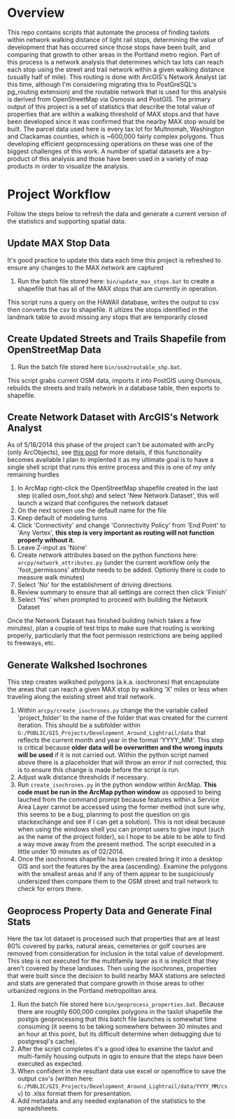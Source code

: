 # Overview

This repo contains scripts that automate the process of finding taxlots within network walking distance of light rail stops, determining the value of development that has occurred since those stops have been built, and comparing that growth to other areas in the Portland metro region.  Part of this process is a network analysis that determines which tax lots can reach each stop using the street and trail network within a given walking distance (usually half of  mile).  This routing is done with ArcGIS's Network Analyst (at this time, although I'm considering migrating this to PostGreSQL's pg_routing extension) and the routable network that is used for this analysis is derived from OpenStreetMap via Osmosis and PostGIS.  The primary output of this project is a set of statistics that describe the total value of properties that are within a walking threshold of MAX stops and that have been developed since it was confirmed that the nearby MAX stop would be built.  The parcel data used here is every tax lot for Multnomah, Washington and Clackamas counties, which is ~600,000 fairly complex polygons.  Thus developing efficient geoprocessing operations on these was one of the biggest challenges of this work.  A number of spatial datasets are a by-product of this analysis and those have been used in a variety of map products in order to visualize the analysis.

# Project Workflow

Follow the steps below to refresh the data and generate a current version of the statistics and supporting spatial data.

## Update MAX Stop Data

It's good practice to update this data each time this project is refreshed to ensure any changes to the MAX network are captured

1. Run the batch file stored here: `bin/update_max_stops.bat` to create a shapefile that has all of the MAX stops that are currently in operation.

This script runs a query on the HAWAII database, writes the output to csv then converts the csv to shapefile.  It ultizes the stops identified in the landmark table to avoid missing any stops that are temporarily closed

## Create Updated Streets and Trails Shapefile from OpenStreetMap Data

1. Run the batch file stored here `bin/osm2routable_shp.bat`.

This script grabs current OSM data, imports it into PostGIS using Osmosis, rebuilds the streets and trails network in a database table, then exports to shapefile.

## Create Network Dataset with ArcGIS's Network Analyst

As of 5/18/2014 this phase of the project can't be automated with arcPy (only ArcObjects), see [this post](http://gis.stackexchange.com/questions/59971/how-to-create-network-dataset-for-network-assistant-using-arcpy) for more details, if this functionality becomes available I plan to implented it as my ultimate goal is to have a single shell script that runs this entire process and this is one of my only remaining hurdles

1. In ArcMap right-click the OpenStreetMap shapefile created in the last step (called osm_foot.shp) and select 'New Network Dataset', this will launch a wizard that configures the network dataset
2. On the next screen use the default name for the file
3. Keep default of modeling turns
4. Click 'Connectivity' and change 'Connectivity Policy' from 'End Point' to 'Any Vertex', **this step is very important as routing will not function properly without it.**
5. Leave Z-input as 'None'
6. Create network attributes based on the python functions here: `arcpy/network_attributes.py` (under the current workflow only the 'foot_permissons' attribute needs to be added.  Optionly there is code to measure walk minutes) 
7. Select 'No' for the establishment of driving directions
8. Review summary to ensure that all settings are correct then click 'Finish'
9. Select 'Yes' when prompted to proceed with building the Network Dataset

Once the Network Dataset has finished building (which takes a few minutes), plan a couple of test trips to make sure that routing is working properly, particularly that the foot permisson restrictions are being applied to freeways, etc.

## Generate Walkshed Isochrones

This step creates walkshed polygons (a.k.a. isochrones) that encapsulate the areas that can reach a given MAX stop by walking 'X' miles or less when traveling along the existing street and trail network.

1. Within `arcpy/create_isochrones.py` change the the variable called 'project_folder' to the name of the folder that was created for the current iteration.  This should be a subfolder within `G:/PUBLIC/GIS_Projects/Development_Around_Lightrail/data` that reflects the current month and year in the format 'YYYY_MM'.  This step is critical because **older data will be overwritten and the wrong inputs will be used** if it is not carried out.  Within the python script named above there is a placeholder that will throw an error if not corrected, this is to ensure this change is made before the script is run.
2. Adjust walk distance thresholds if necessary.
3. Run `create_isochrones.py` in the python window within ArcMap.  **This code must be run in the ArcMap python window** as opposed to being lauched from the command prompt because features within a Service Area Layer cannot be accessed using the former method (not sure why, this seems to be a bug, planning to post the question on gis stackexchange and see if I can get a solution).  This is not ideal because when using the windows shell you can prompt users to give input (such as the name of the project folder), so I hope to be able to be able to find a way move away from the present method.  The script executed in a little under 10 minutes as of 02/2014.
4. Once the isochrones shapefile has been created bring it into a desktop GIS and sort the features by the area (ascending).  Examine the polygons with the smallest areas and if any of them appear to be suspiciously undersized then compare them to the OSM street and trail network to check for errors there.

## Geoprocess Property Data and Generate Final Stats

Here the tax lot dataset is processed such that properties that are at least 80% covered by parks, natural areas, cemeteries or golf courses are removed from consideration for inclusion in the total value of development.  This step is not executed for the multifamily layer as it is implicit that they aren't covered by these landuses.  Then using the isochrones, properties that were built since the decision to build nearby MAX stations are selected and stats are generated that compare growth in those areas to other urbanized regions in the Portland metropolitan area.

1. Run the batch file stored here `bin/geoprocess_properties.bat`.  Because there are roughly 600,000 complex polygons in the taxlot shapefile the postgis geoprocessing that this batch file launches is somewhat time consuming (it seems to be taking somewhere between 30 minutes and an hour at this point, but its difficult determine when debugging due to postgresql's cache).
2. After the script completes it's a good idea to examine the taxlot and multi-family housing outputs in qgis to ensure that the steps have been executed as expected.
3. When confident in the resultant data use excel or openoffice to save the output csv's (written here: `G:/PUBLIC/GIS_Projects/Development_Around_Lightrail/data/YYYY_MM/csv`) to .xlsx format them for presentation.
4. Add metadata and any needed explanation of the statistics to the spreadsheets.